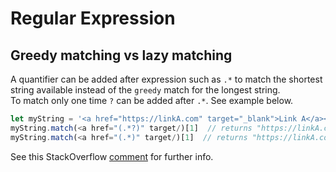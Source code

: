 # Regular Expression

## Greedy matching vs lazy matching
A quantifier can be added after expression such as `.*` to match the shortest string available instead of the `greedy` match for the longest string.\
To match only one time `?` can be added after `.*`. See example below.
```javascript
let myString = '<a href="https://linkA.com" target="_blank">Link A</a><a href="https://linkB.com/" target="_blank">Link B</a>';
myString.match(<a href="(.*?)" target/)[1]  // returns "https://linkA.com"
myString.match(<a href="(.*)" target/)[1]  // returns "https://linkA.com" target="_blank">Link A</a><a href="https://linkB.com/"

```
See this StackOverflow [comment](https://stackoverflow.com/a/34806154) for further info. 
